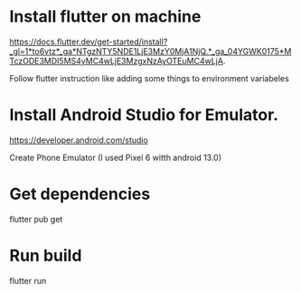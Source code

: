 # Install flutter on machine
https://docs.flutter.dev/get-started/install?_gl=1*to6vtz*_ga*NTgzNTY5NDE1LjE3MzY0MjA1NjQ.*_ga_04YGWK0175*MTczODE3MDI5MS4yMC4wLjE3MzgxNzAyOTEuMC4wLjA.

Follow flutter instruction like adding some things to environment variabeles

# Install Android Studio for Emulator.
https://developer.android.com/studio

Create Phone Emulator (I used Pixel 6 witth android 13.0)

# Get dependencies
flutter pub get

# Run build
flutter run
